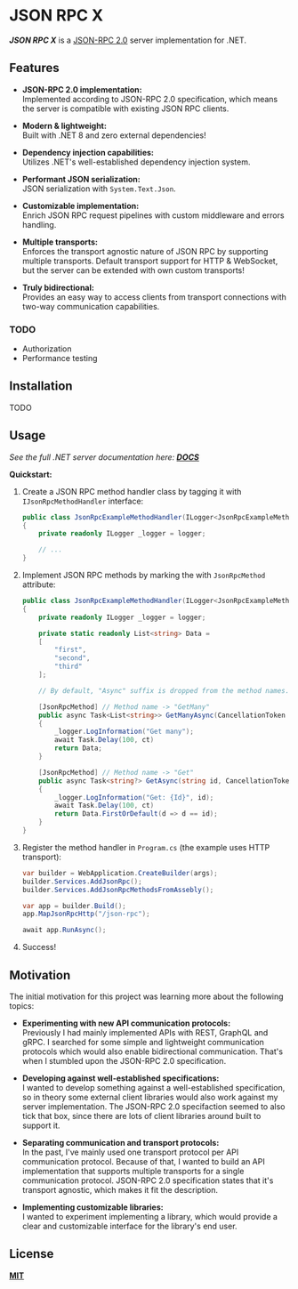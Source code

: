 # JSON RPC X

**_JSON RPC X_** is a [JSON-RPC 2.0](https://www.jsonrpc.org/specification)
server implementation for .NET.

## Features

- **JSON-RPC 2.0 implementation:**  
  Implemented according to JSON-RPC 2.0 specification,
  which means the server is compatible with existing JSON RPC clients.
  
- **Modern & lightweight:**  
  Built with .NET 8 and zero external dependencies!

- **Dependency injection capabilities:**  
  Utilizes .NET's well-established dependency injection system.

- **Performant JSON serialization:**  
  JSON serialization with `System.Text.Json`.

- **Customizable implementation:**  
  Enrich JSON RPC request pipelines with custom middleware and errors handling.

- **Multiple transports:**  
  Enforces the transport agnostic nature of JSON RPC by supporting multiple transports.
  Default transport support for HTTP & WebSocket,
  but the server can be extended with own custom transports!

- **Truly bidirectional:**  
  Provides an easy way to access clients from transport connections
  with two-way communication capabilities.

### TODO

- Authorization
- Performance testing

## Installation

TODO

## Usage

_See the full .NET server documentation here: **[DOCS](./docs/server.md)**_

**Quickstart:**

1. Create a JSON RPC method handler class by tagging it with `IJsonRpcMethodHandler` interface:
    ```cs
    public class JsonRpcExampleMethodHandler(ILogger<JsonRpcExampleMethodHandler> logger) : IJsonRpcMethodHandler
    {
        private readonly ILogger _logger = logger;

        // ...
    }
    ```

2. Implement JSON RPC methods by marking the with `JsonRpcMethod` attribute:
    ```cs
    public class JsonRpcExampleMethodHandler(ILogger<JsonRpcExampleMethodHandler> logger) : IJsonRpcMethodHandler
    {
        private readonly ILogger _logger = logger;

        private static readonly List<string> Data =
        [
            "first",
            "second",
            "third"
        ];

        // By default, "Async" suffix is dropped from the method names.

        [JsonRpcMethod] // Method name -> "GetMany"
        public async Task<List<string>> GetManyAsync(CancellationToken ct)
        {
            _logger.LogInformation("Get many");
            await Task.Delay(100, ct)
            return Data;
        }

        [JsonRpcMethod] // Method name -> "Get"
        public async Task<string?> GetAsync(string id, CancellationToken ct)
        {
            _logger.LogInformation("Get: {Id}", id);
            await Task.Delay(100, ct)
            return Data.FirstOrDefault(d => d == id);
        }
    }
    ```

3. Register the method handler in `Program.cs` (the example uses HTTP transport):
    ```cs
    var builder = WebApplication.CreateBuilder(args);
    builder.Services.AddJsonRpc();
    builder.Services.AddJsonRpcMethodsFromAssebly();

    var app = builder.Build();
    app.MapJsonRpcHttp("/json-rpc");

    await app.RunAsync();
    ```

4. Success!

## Motivation

The initial motivation for this project was learning more about the following topics:

- **Experimenting with new API communication protocols:**  
  Previously I had mainly implemented APIs with REST, GraphQL and gRPC.
  I searched for some simple and lightweight communication protocols
  which would also enable bidirectional communication.
  That's when I stumbled upon the JSON-RPC 2.0 specification.

- **Developing against well-established specifications:**  
  I wanted to develop something against a well-established specification,
  so in theory some external client libraries would also work against my server implementation.
  The JSON-RPC 2.0 specifaction seemed to also tick that box,
  since there are lots of client libraries around built to support it.

- **Separating communication and transport protocols:**  
  In the past, I've mainly used one transport protocol per API communication protocol.
  Because of that, I wanted to build an API implementation that supports multiple transports
  for a single communication protocol.
  JSON-RPC 2.0 specification states that it's transport agnostic,
  which makes it fit the description.

- **Implementing customizable libraries:**  
  I wanted to experiment implementing a library, which would provide a clear and customizable interface for the library's end user.

## License

[**MIT**](./LICENSE)
